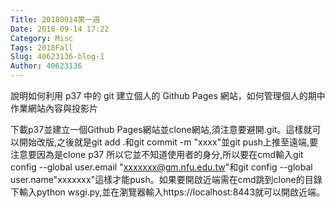 ```yaml
---
Title: 20180914第一週
Date: 2018-09-14 17:22
Category: Misc
Tags: 2018Fall
Slug: 40623136-blog-1
Author: 40623136
---
```


說明如何利用 p37 中的 git 建立個人的 Github Pages 網站，如何管理個人的期中作業網站內容與投影片

<!-- PELICAN_END_SUMMARY -->

下載p37並建立一個Github Pages網站並clone網站,須注意要避開.git。這樣就可以開始改版,之後就是git add .和git commit -m "xxxx"並git push上推至遠端,要注意要因為是clone p37 所以它並不知道使用者的身分,所以要在cmd輸入git config --global user.email "xxxxxxx@gm.nfu.edu.tw"和git config --global user.name"xxxxxxx"這樣才能push。如果要開啟近端需在cmd跳到clone的目錄下輸入python wsgi.py,並在瀏覽器輸入https://localhost:8443就可以開啟近端。


